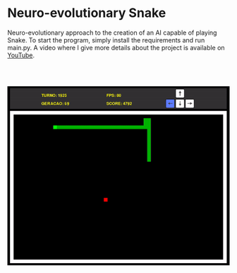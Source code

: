 # Neuro-evolutionary Snake
Neuro-evolutionary approach to the creation of an AI capable of playing Snake. To start the program, simply install the requirements and run main.py. A video where I give more details about the project is available on [YouTube](https://www.youtube.com/watch?v=iPUVPpUCf1g).

<br>
<br>

<p align="center"><img href="https://www.youtube.com/watch?v=iPUVPpUCf1g" align="center" src="./imgs/snake_gif.gif" width="600" height="auto"/></p>
